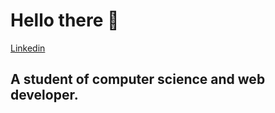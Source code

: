 # Hello there 👊
[Linkedin]([https://www.openai.com/](https://www.linkedin.com/in/pedro-mesquita-maia-5381a320a/)https://www.linkedin.com/in/pedro-mesquita-maia-5381a320a/)
## A student of computer science and web developer.

